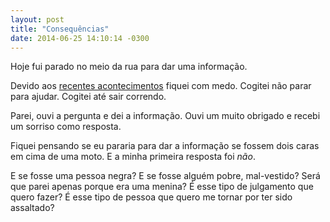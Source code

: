 ```yaml
---
layout: post
title: "Consequências"
date: 2014-06-25 14:10:14 -0300
---
```

Hoje fui parado no meio da rua para dar uma informação.

Devido aos [recentes acontecimentos](http://brunokoga.com/2014/06/23/nao-aconteceu-nada/) fiquei com medo. Cogitei não parar para ajudar. Cogitei até sair correndo.

Parei, ouvi a pergunta e dei a informação. Ouvi um muito obrigado e recebi um sorriso como resposta.

Fiquei pensando se eu pararia para dar a informação se fossem dois caras em cima de uma moto. E a minha primeira resposta foi *não*.

E se fosse uma pessoa negra? E se fosse alguém pobre, mal-vestido? Será que parei apenas porque era uma menina? É esse tipo de julgamento que quero fazer? É esse tipo de pessoa que quero me tornar por ter sido assaltado?
